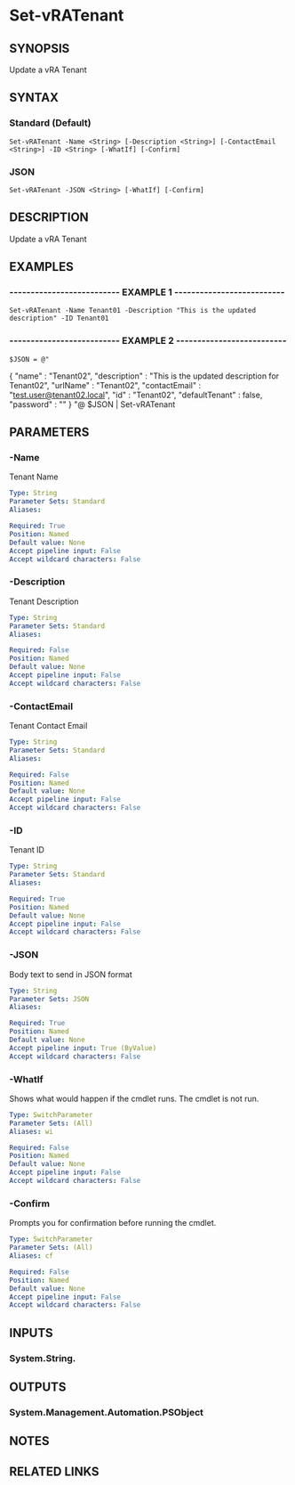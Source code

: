 # Set-vRATenant

## SYNOPSIS
Update a vRA Tenant

## SYNTAX

### Standard (Default)
```
Set-vRATenant -Name <String> [-Description <String>] [-ContactEmail <String>] -ID <String> [-WhatIf] [-Confirm]
```

### JSON
```
Set-vRATenant -JSON <String> [-WhatIf] [-Confirm]
```

## DESCRIPTION
Update a vRA Tenant

## EXAMPLES

### -------------------------- EXAMPLE 1 --------------------------
```
Set-vRATenant -Name Tenant01 -Description "This is the updated description" -ID Tenant01
```

### -------------------------- EXAMPLE 2 --------------------------
```
$JSON = @"
```

{
  "name" : "Tenant02",
  "description" : "This is the updated description for Tenant02",
  "urlName" : "Tenant02",
  "contactEmail" : "test.user@tenant02.local",
  "id" : "Tenant02",
  "defaultTenant" : false,
  "password" : ""
}
"@
$JSON | Set-vRATenant

## PARAMETERS

### -Name
Tenant Name

```yaml
Type: String
Parameter Sets: Standard
Aliases: 

Required: True
Position: Named
Default value: None
Accept pipeline input: False
Accept wildcard characters: False
```

### -Description
Tenant Description

```yaml
Type: String
Parameter Sets: Standard
Aliases: 

Required: False
Position: Named
Default value: None
Accept pipeline input: False
Accept wildcard characters: False
```

### -ContactEmail
Tenant Contact Email

```yaml
Type: String
Parameter Sets: Standard
Aliases: 

Required: False
Position: Named
Default value: None
Accept pipeline input: False
Accept wildcard characters: False
```

### -ID
Tenant ID

```yaml
Type: String
Parameter Sets: Standard
Aliases: 

Required: True
Position: Named
Default value: None
Accept pipeline input: False
Accept wildcard characters: False
```

### -JSON
Body text to send in JSON format

```yaml
Type: String
Parameter Sets: JSON
Aliases: 

Required: True
Position: Named
Default value: None
Accept pipeline input: True (ByValue)
Accept wildcard characters: False
```

### -WhatIf
Shows what would happen if the cmdlet runs.
The cmdlet is not run.

```yaml
Type: SwitchParameter
Parameter Sets: (All)
Aliases: wi

Required: False
Position: Named
Default value: None
Accept pipeline input: False
Accept wildcard characters: False
```

### -Confirm
Prompts you for confirmation before running the cmdlet.

```yaml
Type: SwitchParameter
Parameter Sets: (All)
Aliases: cf

Required: False
Position: Named
Default value: None
Accept pipeline input: False
Accept wildcard characters: False
```

## INPUTS

### System.String.

## OUTPUTS

### System.Management.Automation.PSObject

## NOTES

## RELATED LINKS

